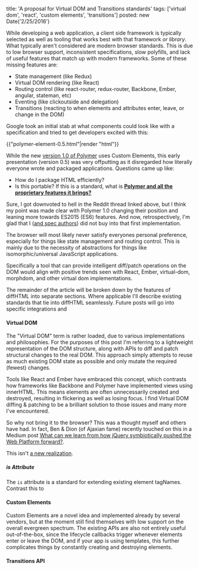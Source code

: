 title: 'A proposal for Virtual DOM and Transitions standards'
tags: ['virtual dom', 'react', 'custom elements', 'transitions']
posted: new Date('2/25/2016')

While developing a web application, a client side framework is typically
selected as well as tooling that works best with that framework *or library*.
What typically aren't considered are modern browser standards. This is due to
low browser support, inconsistent specifications, slow polyfills, and lack of
useful features that match up with modern frameworks. Some of these missing
features are:

* State management (like Redux)
* Virtual DOM rendering (like React)
* Routing control (like react-router, redux-router, Backbone, Ember, angular,
  stateman, etc)
* Eventing (like clickoutside and delegation)
* Transitions (reacting to when elements and attributes enter, leave, or change in the DOM)

Google took an initial stab at what components could look like with a
specification and tried to get developers excited with this:

{{"polymer-element-0.5.html"|render "html"}}

While the new [version 1.0 of Polymer](https://www.polymer-project.org/1.0/)
uses Custom Elements, this early presentation (version 0.5) was very
offputting as it disregarded how literally everyone wrote and packaged
applications. Questions came up like:

* How do I package HTML efficiently?
* Is this portable? If this is a standard, what is **[Polymer and all the
  proprietary features it
  brings?](https://www.reddit.com/r/javascript/comments/2988gu/demo_from_google_io_showing_polymer_paper/ciii04y?context=3)**

Sure, I got downvoted to hell in the Reddit thread linked above, but I think my
point was made clear with Polymer 1.0 changing their position and leaning more
towards ES2015 (ES6) features. And now, retrospectively, I'm glad that I ([and
spec
authors](http://lists.w3.org/Archives/Public/public-webapps/2013JulSep/0287.html))
did not buy into that first implementation.

The browser will most likely never satisfy everyones personal preference,
especially for things like state management and routing control. This is mainly
due to the necessity of abstractions for things like isomorphic/universal
JavaScript applications.

Specifically a tool that can provide intelligent diff/patch operations on the
DOM would align with positive trends seen with React, Ember, virtual-dom,
morphdom, and other virtual dom implementations.

The remainder of the article will be broken down by the features of diffHTML
into separate sections. Where applicable I'll describe existing standards that
tie into diffHTML seamlessly. Future posts will go into specific integrations and 

#### Virtual DOM

The "Virtual DOM" term is rather loaded, due to various implementations and
philosophies. For the purposes of this post I'm referring to a lightweight
representation of the DOM structure, along with APIs to diff and patch
structural changes to the real DOM.  This approach simply attempts to reuse as
much existing DOM state as possible and only mutate the required (fewest)
changes.

Tools like React and Ember have embraced this concept, which contrasts how
frameworks like Backbone and Polymer have implemented views using innerHTML.
This means elements are often unnecessarily created and destroyed, resulting in
flickering as well as losing focus. I find Virtual DOM diffing & patching to be
a brilliant solution to those issues and many more I've encountered.

So why not bring it to the browser? This was a thought myself and others have
had. In fact, Ben & Dion (of Ajaxian fame) recently touched on this in a Medium
post [What can we learn from how jQuery symbiotically pushed the Web Platform forward?](https://medium.com/ben-and-dion/what-can-we-learn-from-how-jquery-symbiotically-pushed-the-web-platform-forward-ce6b20cd4e98#.iqclwmmbo).

This isn't [a new
realization](https://www.w3.org/Bugs/Public/show_bug.cgi?id=27310).

##### is Attribute

The `is` attribute is a standard for extending existing element tagNames.
Contrast this to 

#### Custom Elements

Custom Elements are a novel idea and implemented already by several vendors,
but at the moment still find themselves with low support on the overall
evergreen spectrum. The existing APIs are also not entirely useful
out-of-the-box, since the lifecycle callbacks trigger whenever elements enter
or leave the DOM, and if your app is using templates, this further complicates
things by constantly creating and destroying elements.

#### Transitions API



